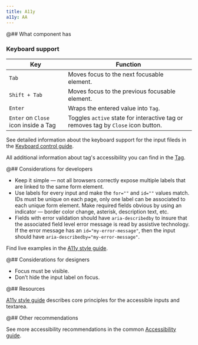 ```yaml
---
title: A11y
a11y: AA
---
```


@## What component has

### Keyboard support

| Key                                  | Function                                                                          |
| ------------------------------------ | --------------------------------------------------------------------------------- |
| `Tab`                                | Moves focus to the next focusable element.                                        |
| `Shift + Tab`                        | Moves focus to the previous focusable element.                                    |
| `Enter`                              | Wraps the entered value into `Tag`.                                               |
| `Enter` on `Close` icon inside a Tag | Toggles `active` state for interactive tag or removes tag by `Close` icon button. |

See detailed information about the keyboard support for the input fileds in the [Keyboard control guide](/core-principles/a11y/a11y-keyboard/#input_i_textarea).

All additional information about tag's accessibility you can find in the [Tag](/components/tag/tag-a11y/).

@## Considerations for developers

- Keep it simple — not all browsers correctly expose multiple labels that are linked to the same form element.
- Use labels for every input and make the `for=""` and `id=""` values match. IDs must be unique on each page, only one label can be associated to each unique form element. Make required fields obvious by using an indicator — border color change, asterisk, description text, etc.
- Fields with error validation should have `aria-describedby` to insure that the associated field level error message is read by assistive technology. If the error message has an `id="my-error-message"`, then the input should have `aria-describedby="my-error-message"`.

Find live examples in the [A11y style guide](https://a11y-style-guide.com/style-guide/section-forms.html#kssref-forms-text-fields).

@## Considerations for designers

- Focus must be visible.
- Don’t hide the input label on focus.

@## Resources

[A11y style guide](https://a11y-style-guide.com/style-guide/section-forms.html#kssref-forms-text-fields) describes core principles for the accessible inputs and textarea.

@## Other recommendations

See more accessibility recommendations in the common [Accessibility guide](/core-principles/a11y/).
